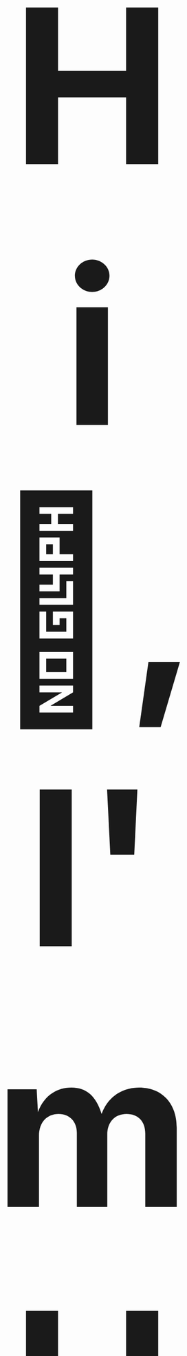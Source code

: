 <h1 align="center" style="font-size: 500px">Hi 👋, I'm <a href="https://huwfulcher.com">Huw</a></h1>
<h2 align="center">Data Scientist, Analyst and Strategist</h2>

## About Me
<strong>Currently:</strong> 

Data Scientist at [Appnovation](https://appnovation.com)

## 👨‍💻 Work Life:
I help clients:
- Understand the power of data and its opportunities,
- How to utilise it,
- Deliver analysis/infrastructure that enables data-driven strategy.

## 👨‍👩‍👦 Personal Life:
- I am a husband and father to one on the way, 
- I love to read, my current goal is to read 40 books this year (mainly Theology and Science Fiction), 
- I've started contributing to Open Source (still fairly new to it!).


## 🛠️ What I'm working on
- Developing Appnovation's Data, Analytics and Insights service,
- Helping clients realise the power of data (get in touch if you want a consultation),
- Developing [gapipy](https://github.com/HFulcher/gapipy), a Python wrapper for the Google Analytics API.

## 💡 What I'm currenly learning
- Flutter App Development.
- Full-stack Web Development -- Mainly the MERN stack.

## 📮 How to reach me
Personal Enquiries: [fulcherhuw@gmail.com](mailto:fulcherhuw@gmail.com)

Business Enquiries: [huw.fulcher@appnovation.com](mailto:huw.fulcher@appnovation.com)

Other places I can be found online:

[![Linkedin](https://img.shields.io/badge/linkedin-%230077B5.svg?&style=flat-square&logo=linkedin&logoColor=white&link=https://www.linkedin.com/in/huwfulcher/)](https://www.linkedin.com/in/huwfulcher/)
[![StackOverflow](https://img.shields.io/badge/-StackOverflow-orange?style=flat-square&logo=stackoverflow&logoColor=white&link=https://stackoverflow.com/users/3752895/hfulcher)](https://stackoverflow.com/users/3752895/hfulcher)
[![Dev.to](https://img.shields.io/badge/-DEV.TO-black?style=flat-square&logo=dev&logoColor=white&link=https://dev.to/huwfulcher)](https://dev.to/huwfulcher)
[![Medium](https://img.shields.io/badge/-Medium-black?style=flat-square&logo=medium&logoColor=white&link=https://medium.com/@huwfulcher)](https://medium.com/@huwfulcher)

[![forthebadge](https://forthebadge.com/images/badges/certified-elijah-wood.svg)](https://forthebadge.com)

[![Visits Badge](https://badges.pufler.dev/visits/hfulcher/hfulcher)](https://badges.pufler.dev)
